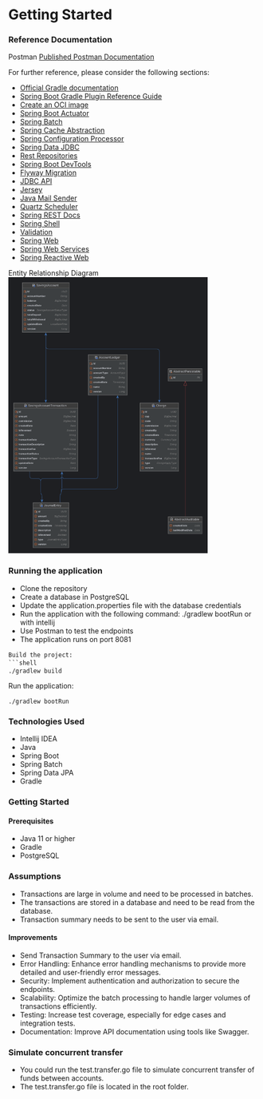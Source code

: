# Getting Started

### Reference Documentation

Postman [Published Postman Documentation](https://documenter.getpostman.com/view/9582699/2sAXjQ3Aum)

For further reference, please consider the following sections:

* [Official Gradle documentation](https://docs.gradle.org)
* [Spring Boot Gradle Plugin Reference Guide](https://docs.spring.io/spring-boot/3.3.3/gradle-plugin)
* [Create an OCI image](https://docs.spring.io/spring-boot/3.3.3/gradle-plugin/packaging-oci-image.html)
* [Spring Boot Actuator](https://docs.spring.io/spring-boot/docs/3.3.3/reference/htmlsingle/index.html#actuator)
* [Spring Batch](https://docs.spring.io/spring-boot/docs/3.3.3/reference/htmlsingle/index.html#howto.batch)
* [Spring Cache Abstraction](https://docs.spring.io/spring-boot/docs/3.3.3/reference/htmlsingle/index.html#io.caching)
* [Spring Configuration Processor](https://docs.spring.io/spring-boot/docs/3.3.3/reference/htmlsingle/index.html#appendix.configuration-metadata.annotation-processor)
* [Spring Data JDBC](https://docs.spring.io/spring-boot/docs/3.3.3/reference/htmlsingle/index.html#data.sql.jdbc)
* [Rest Repositories](https://docs.spring.io/spring-boot/docs/3.3.3/reference/htmlsingle/index.html#howto.data-access.exposing-spring-data-repositories-as-rest)
* [Spring Boot DevTools](https://docs.spring.io/spring-boot/docs/3.3.3/reference/htmlsingle/index.html#using.devtools)
* [Flyway Migration](https://docs.spring.io/spring-boot/docs/3.3.3/reference/htmlsingle/index.html#howto.data-initialization.migration-tool.flyway)
* [JDBC API](https://docs.spring.io/spring-boot/docs/3.3.3/reference/htmlsingle/index.html#data.sql)
* [Jersey](https://docs.spring.io/spring-boot/docs/3.3.3/reference/htmlsingle/index.html#web.servlet.jersey)
* [Java Mail Sender](https://docs.spring.io/spring-boot/docs/3.3.3/reference/htmlsingle/index.html#io.email)
* [Quartz Scheduler](https://docs.spring.io/spring-boot/docs/3.3.3/reference/htmlsingle/index.html#io.quartz)
* [Spring REST Docs](https://docs.spring.io/spring-restdocs/docs/current/reference/htmlsingle/)
* [Spring Shell](https://spring.io/projects/spring-shell)
* [Validation](https://docs.spring.io/spring-boot/docs/3.3.3/reference/htmlsingle/index.html#io.validation)
* [Spring Web](https://docs.spring.io/spring-boot/docs/3.3.3/reference/htmlsingle/index.html#web)
* [Spring Web Services](https://docs.spring.io/spring-boot/docs/3.3.3/reference/htmlsingle/index.html#io.webservices)
* [Spring Reactive Web](https://docs.spring.io/spring-boot/docs/3.3.3/reference/htmlsingle/index.html#web.reactive)


Entity Relationship Diagram
<img src="entitydiagram.png" alt="ERD" width="400"/>


### Running the application
* Clone the repository
* Create a database in PostgreSQL
* Update the application.properties file with the database credentials
* Run the application with the following command: ./gradlew bootRun or with intellij
* Use Postman to test the endpoints
* The application runs on port 8081

```shell
Build the project:  
```shell
./gradlew build
```
Run the application:  
```shell
./gradlew bootRun
```

### Technologies Used
* Intellij IDEA
* Java
* Spring Boot
* Spring Batch
* Spring Data JPA
* Gradle

### Getting Started

#### Prerequisites
* Java 11 or higher
* Gradle
* PostgreSQL

### Assumptions
* Transactions are large in volume and need to be processed in batches.
* The transactions are stored in a database and need to be read from the database.
* Transaction summary  needs to be sent to the user via email.


#### Improvements
* Send Transaction Summary to the user via email.
* Error Handling: Enhance error handling mechanisms to provide more detailed and user-friendly error messages.
* Security: Implement authentication and authorization to secure the endpoints.
* Scalability: Optimize the batch processing to handle larger volumes of transactions efficiently.
* Testing: Increase test coverage, especially for edge cases and integration tests.
* Documentation: Improve API documentation using tools like Swagger.


### Simulate concurrent transfer
* You could run the test.transfer.go file to simulate concurrent transfer of funds between accounts.
* The test.transfer.go file is located in the root folder.